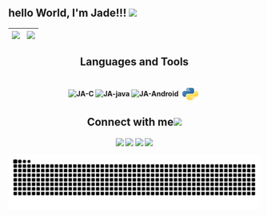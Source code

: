 ## hello World, I'm Jade!!! <img src="https://github.com/TheDudeThatCode/TheDudeThatCode/blob/master/Assets/Earth.gif" width="24px">

| <a href="https://github.com/anuraghazra/github-readme-stats"><img align="center" src="https://github-readme-stats.vercel.app/api?username=JA-santos&show_icons=true&theme=tokyonight&include_all_commits=true&count_private=true"/></a> | <a href="https://github.com/anuraghazra/github-readme-stats"><img align="center" src="https://github-readme-stats.vercel.app/api/top-langs/?username=JA-santos&layout=compact&langs_count=7&theme=tokyonight" /></a> |
| ------------- | ------------- |
  
<h2 align="center">Languages and Tools</h2>
<h4 align="center">
<div style="display: inline_block"><br>
  <img align="center" alt="JA-C" height="30" width="40" src="https://cdn.jsdelivr.net/gh/devicons/devicon/icons/c/c-original.svg">
  <img align="center" alt="JA-java" height="30" width="40" src="https://cdn.jsdelivr.net/gh/devicons/devicon/icons/java/java-original-wordmark.svg">
  <img align="center" alt="JA-Android" height="30" width="40" src="https://cdn.jsdelivr.net/gh/devicons/devicon/icons/android/android-plain.svg">
  <img align="center" alt="JA-Python" height="30" width="40" src="https://raw.githubusercontent.com/devicons/devicon/master/icons/python/python-original.svg">
  </div>
  
  ##
  
<h2 align="center">Connect with me<img src="https://github.com/TheDudeThatCode/TheDudeThatCode/blob/master/Assets/Handshake.gif" height="32px"></h2> 
<h4 align="center"> 
<div> 
  <a href="https://www.facebook.com/profile.php?id=100029393941635" target="_blank"><img src="https://img.shields.io/badge/Facebook-1877F2?style=for-the-badge&logo=facebook&logoColor=white" target="_blank"></a>
  <a href="https://www.instagram.com/andreinajade/" target="_blank"><img src="https://img.shields.io/badge/-Instagram-%23E4405F?style=for-the-badge&logo=instagram&logoColor=white" target="_blank"></a>
 	<a href="https://www.linkedin.com/in/jade-santos-141a44140/" target="_blank"><img src="https://img.shields.io/badge/LinkedIn-0077B5?style=for-the-badge&logo=linkedin&logoColor=white" target="_blank"></a>
  <a href = "mailto:menezesandreina18@gmail.com"><img src="https://img.shields.io/badge/Gmail-D14836?style=for-the-badge&logo=gmail&logoColor=white"></a>
  
   ![Snake animation](https://github.com/JA-santos/JA-santos/blob/output/github-contribution-grid-snake.svg)
 
</div>
